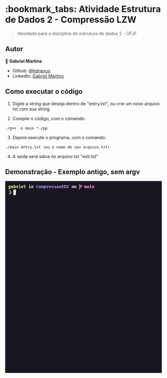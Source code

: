 <h1>:bookmark_tabs: Atividade Estrutura de Dados 2 - Compressão LZW</h1>

> Atividade para a disciplina de estrutura de dados 2 - UFJF

## Autor

👤 **Gabriel Martins**

- Github: [@hdnexus](https://github.com/hdnexus)
- LinkedIn: [Gabriel Martins](https://www.linkedin.com/in/gabriel-martins-616874161/)

## Como executar o código
1. Digite a string que deseja dentro de "entry.txt", ou crie um novo arquivo txt com sua string.

3. Compile o código, com o comando:
```
./g++ -o main *.cpp
```
3. Depois execute o programa, com o comando:
```
./main entry.txt (ou o nome do seu arquivo.txt)
```
4. A saída será salva no arquivo txt "exit.txt"

## Demonstração - Exemplo antigo, sem argv

![](compressao.gif)

